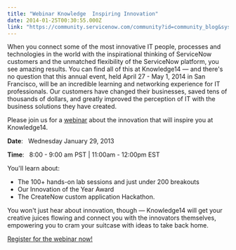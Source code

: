 ```yaml
---
title: "Webinar Knowledge  Inspiring Innovation"
date: 2014-01-25T00:30:55.000Z
link: "https://community.servicenow.com/community?id=community_blog&sys_id=59fde22ddbd0dbc01dcaf3231f961916"
---
```

<p class="p1">When you connect some of the most innovative IT people, processes and technologies in the world with the inspirational thinking of ServiceNow customers and the unmatched flexibility of the ServiceNow platform, you see amazing results. You can find all of this at Knowledge14 — and there's no question that this annual event, held April 27 - May 1, 2014 in San Francisco, will be an incredible learning and networking experience for IT professionals. Our customers have changed their businesses, saved tens of thousands of dollars, and greatly improved the perception of IT with the business solutions they have created.</p><p class="p2"></p><p class="p2">Please join us for a <a title="fo.servicenow.com/LP=2131" href="http://info.servicenow.com/LP=2131">webinar</a> about the innovation that will inspire you at Knowledge14.</p><p class="p1"></p><p class="p1"><strong>Date</strong>:   Wednesday January 29, 2013</p><p class="p1"><strong>Time</strong>:   8:00 - 9:00 am PST | 11:00am - 12:00pm EST</p><p class="p2"></p><p class="p1"> You'll learn about:</p><ul><li>The 100+ hands-on lab sessions and just under 200 breakouts</li><li>Our Innovation of the Year Award</li><li>The CreateNow custom application Hackathon. </li></ul><p class="p1"></p><p class="p1">You won't just hear about innovation, though — Knowledge14 will get your creative juices flowing and connect you with the innovators themselves, empowering you to cram your suitcase with ideas to take back home.</p><p class="p2"></p><p class="p1"><a title="fo.servicenow.com/LP=2131" href="http://info.servicenow.com/LP=2131">Register for the webinar now!</a></p>